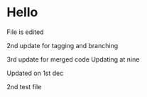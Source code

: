 # Hello

File is edited

2nd update for tagging and branching

3rd update for merged code
Updating at nine

Updated on 1st dec

2nd test file